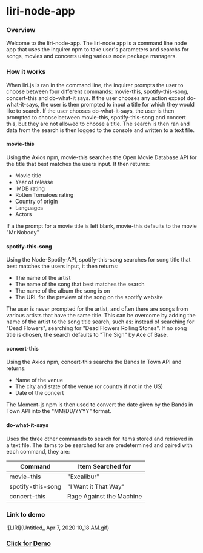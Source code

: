 # liri-node-app

### Overview

Welcome to the liri-node-app.  The liri-node app is a command line node app that uses the inquirer npm to take user's parameters and searchs for songs, movies and concerts using various node package managers.  

### How it works

When liri.js is ran in the command line, the inquirer prompts the user to choose between four different commands: movie-this, spotify-this-song, concert-this and do-what-it says.  If the user chooses any action except do-what-it-says, the user is then prompted to input a title for which they would like to search.  If the user chooses do-what-it-says, the user is then prompted to choose between movie-this, spotify-this-song and concert this, but they are not allowed to choose a title. The search is then ran and data from the search is then logged to the console and written to a text file.

#### movie-this

Using the Axios npm, movie-this searches the Open Movie Database API for the title that best matches the users input.  It then returns:

* Movie title
* Year of release
* IMDB rating
* Rotten Tomatoes rating
* Country of origin
* Languages
* Actors

If a the prompt for a movie title is left blank, movie-this defaults to the movie "Mr.Nobody"


#### spotify-this-song

Using the Node-Spotify-API, spotify-this-song searches for song title that best matches the users input, it then returns:

* The name of the artist
* The name of the song that best matches the search
* The name of the album the song is on
* The URL for the preview of the song on the spotify website

The user is never prompted for the artist, and often there are songs from various artists that have the same title. This can be overcome by adding the name of the artist to the song title search, such as: instead of searching for "Dead Flowers", searching for "Dead Flowers Rolling Stones".  If no song title is chosen, the search defaults to "The Sign" by Ace of Base.  

#### concert-this

Using the Axios npm, concert-this searchs the Bands In Town API and returns:

* Name of the venue
* The city and state of the venue (or country if not in the US)
* Date of the concert

The Moment-js npm is then used to convert the date given by the Bands in Town API into the "MM/DD/YYYY" format.

#### do-what-it-says

Uses the three other commands to search for items stored and retrieved in a text file.  The items to be searched for are predetermined and paired with each command, they are:

Command | Item Searched for
--------|-------------------
movie-this| "Excalibur"
spotify-this-song| "I Want it That Way"
concert-this| Rage Against the Machine

### Link to demo

![LIRI](Untitled_ Apr 7, 2020 10_18 AM.gif)

### [Click for Demo](https://drive.google.com/file/d/1jnuFLWjkm96eyo87PtOdUJ0aFy7sFYyM/view)





